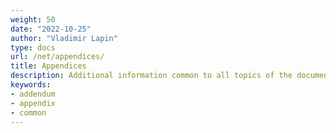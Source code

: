 ```yaml
---
weight: 50
date: "2022-10-25"
author: "Vladimir Lapin"
type: docs
url: /net/appendices/
title: Appendices
description: Additional information common to all topics of the documentation.
keywords:
- addendum
- appendix
- common
---
```

